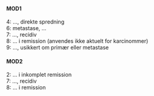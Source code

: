 #### MOD1
4: ..., direkte spredning  
6: metastase, ...  
7: ..., recidiv  
8: ... i remission (anvendes ikke aktuelt for karcinommer)  
9: ..., usikkert om primær eller metastase  
#### MOD2
2: ... i inkomplet remission  
7: ..., recidiv  
8: ... i remission  